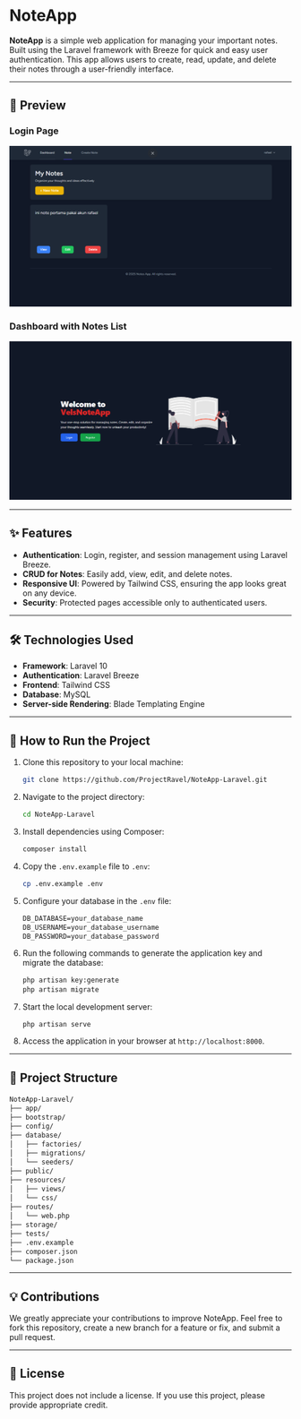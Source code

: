 # NoteApp

**NoteApp** is a simple web application for managing your important notes. Built using the Laravel framework with Breeze for quick and easy user authentication. This app allows users to create, read, update, and delete their notes through a user-friendly interface.

---

## 📸 Preview

### Login Page
![Login Page](public/preview-noteapp.png)

### Dashboard with Notes List
![Dashboard](public/preview-dashboard.png)

---

## ✨ Features

- **Authentication**: Login, register, and session management using Laravel Breeze.
- **CRUD for Notes**: Easily add, view, edit, and delete notes.
- **Responsive UI**: Powered by Tailwind CSS, ensuring the app looks great on any device.
- **Security**: Protected pages accessible only to authenticated users.

---

## 🛠️ Technologies Used

- **Framework**: Laravel 10
- **Authentication**: Laravel Breeze
- **Frontend**: Tailwind CSS
- **Database**: MySQL
- **Server-side Rendering**: Blade Templating Engine

---

## 🚀 How to Run the Project

1. Clone this repository to your local machine:

   ```bash
   git clone https://github.com/ProjectRavel/NoteApp-Laravel.git
   ```

2. Navigate to the project directory:

   ```bash
   cd NoteApp-Laravel
   ```

3. Install dependencies using Composer:

   ```bash
   composer install
   ```

4. Copy the `.env.example` file to `.env`:

   ```bash
   cp .env.example .env
   ```

5. Configure your database in the `.env` file:

   ```env
   DB_DATABASE=your_database_name
   DB_USERNAME=your_database_username
   DB_PASSWORD=your_database_password
   ```

6. Run the following commands to generate the application key and migrate the database:

   ```bash
   php artisan key:generate
   php artisan migrate
   ```

7. Start the local development server:

   ```bash
   php artisan serve
   ```

8. Access the application in your browser at `http://localhost:8000`.

---

## 📂 Project Structure

```plaintext
NoteApp-Laravel/
├── app/
├── bootstrap/
├── config/
├── database/
│   ├── factories/
│   ├── migrations/
│   └── seeders/
├── public/
├── resources/
│   ├── views/
│   └── css/
├── routes/
│   └── web.php
├── storage/
├── tests/
├── .env.example
├── composer.json
└── package.json
```

---

## 💡 Contributions

We greatly appreciate your contributions to improve NoteApp. Feel free to fork this repository, create a new branch for a feature or fix, and submit a pull request.

---

## 📝 License

This project does not include a license. If you use this project, please provide appropriate credit.

